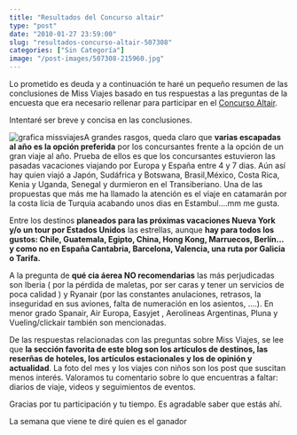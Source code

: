 ```yaml
---
title: "Resultados del Concurso altair"
type: "post"
date: "2010-01-27 23:59:00"
slug: "resultados-concurso-altair-507308"
categories: ["Sin Categoría"]
image: "/post-images/507308-215960.jpg"
---
```


Lo prometido es deuda y a continuación te haré un pequeño resumen de las conclusiones de Miss Viajes basado en tus respuestas a las preguntas de la encuesta que era necesario rellenar para participar en el [Concurso Altair](http://www.missviajes.com/concurso-altair-452263).

Intentaré ser breve y concisa en las conclusiones.

![grafica missviajes](/post-images/507308-215960.jpg "grafica missviajes")A grandes rasgos, queda claro que **varias escapadas al año es la opción preferida** por los concursantes frente a la opción de un gran viaje al año. Prueba de ellos es que los concursantes estuvieron las pasadas vacaciones viajando por Europa y España entre 4 y 7 dias. Aún así hay quien viajó a Japón, Sudáfrica y Botswana, Brasil,México, Costa Rica, Kenia y Uganda, Senegal y durmieron en el Transiberiano. Una de las propuestas que más me ha llamado la atención es el viaje en catamarán por la costa lícia de Turquia acabando unos dias en Estambul....mm me gusta.

 Entre los destinos **planeados para las próximas vacaciones Nueva York y/o un tour por Estados Unidos** las estrellas, aunque **hay para todos los gustos: Chile, Guatemala, Egipto, China, Hong Kong, Marruecos, Berlín... y como no en España Cantabria, Barcelona, Valencia, una ruta por Galicia o Tarifa.**

A la pregunta de **qué cia áerea NO recomendarias** las más perjudicadas son Iberia ( por la pérdida de maletas, por ser caras y tener un servicios de poca calidad ) y Ryanair (por las constantes anulaciones, retrasos, la inseguridad en sus aviones, falta de numeración en los asientos, ....). En menor grado Spanair, Air Europa, Easyjet , Aerolineas Argentinas, Pluna y Vueling/clickair también son mencionadas.

De las respuestas relacionadas con las preguntas sobre Miss Viajes, se lee que **la sección favorita de este blog son los artículos de destinos, las reserñas de hoteles, los artículos estacionales y los de opinión y actualidad**. La foto del mes y los viajes con niños son los post que suscitan menos interés. Valoramos tu comentario sobre lo que encuentras a faltar: diarios de viaje, videos y seguimientos de eventos.

Gracias por tu participación y tu tiempo. Es agradable saber que estás ahí.

La semana que viene te diré quien es el ganador